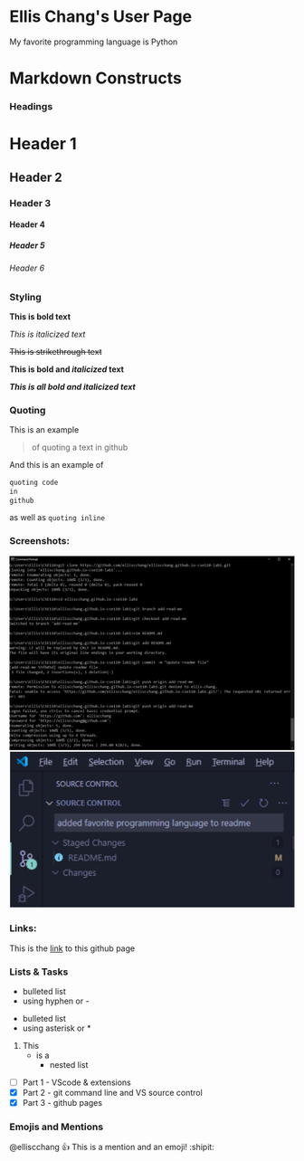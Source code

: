 # Ellis Chang's User Page
My favorite programming language is Python

# Markdown Constructs

### Headings
# Header 1
## Header 2
### Header 3
#### Header 4
##### Header 5
###### Header 6

### Styling
**This is bold text**

*This is italicized text*

~~This is strikethrough text~~

**This is bold and _italicized_ text**

***This is all bold and italicized text***

### Quoting
This is an example
> of quoting a text in github

And this is an example of
```
quoting code 
in 
github
```
as well as ```quoting inline```

### Screenshots:
![Screenshot 1](https://github.com/elliscchang/elliscchang.github.io-cse110-lab1/blob/elliscchang-part3/Capture2.PNG)
![Screenshot 2](https://github.com/elliscchang/elliscchang.github.io-cse110-lab1/blob/elliscchang-part3/Capture3.PNG)

### Links:
This is the [link](https://elliscchang.github.io/elliscchang.github.io-cse110-lab1/) to this github page

### Lists & Tasks
- bulleted list 
- using hyphen or \-
* bulleted list
* using asterisk or \*

1. This
   - is a
     - nested list

- [ ] Part 1 - VScode & extensions
- [x] Part 2 - git command line and VS source control
- [x] Part 3 - github pages

### Emojis and Mentions
@elliscchang :+1: This is a mention and an emoji! :shipit:
